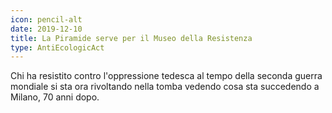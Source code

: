 ```yaml
---
icon: pencil-alt
date: 2019-12-10
title: La Piramide serve per il Museo della Resistenza
type: AntiEcologicAct
---
```


Chi ha resistito contro l'oppressione tedesca al tempo della seconda guerra mondiale si sta ora rivoltando nella tomba vedendo cosa sta succedendo a Milano, 70 anni dopo.
